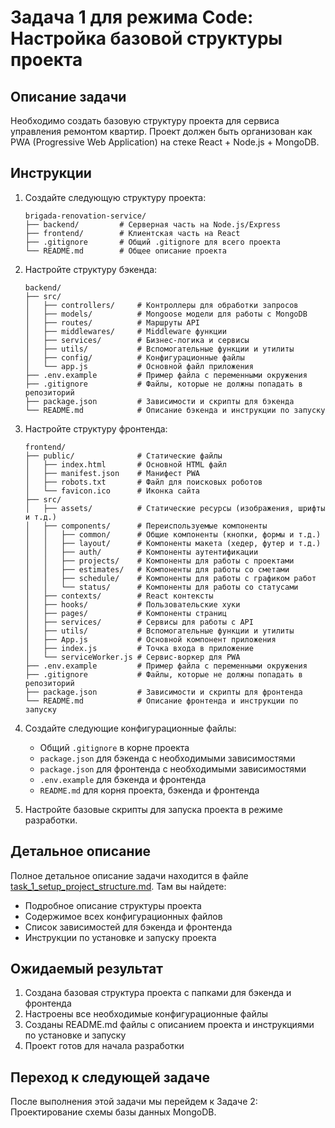 # Задача 1 для режима Code: Настройка базовой структуры проекта

## Описание задачи

Необходимо создать базовую структуру проекта для сервиса управления ремонтом квартир. Проект должен быть организован как PWA (Progressive Web Application) на стеке React + Node.js + MongoDB.

## Инструкции

1. Создайте следующую структуру проекта:
   ```
   brigada-renovation-service/
   ├── backend/         # Серверная часть на Node.js/Express
   ├── frontend/        # Клиентская часть на React
   ├── .gitignore       # Общий .gitignore для всего проекта
   └── README.md        # Общее описание проекта
   ```

2. Настройте структуру бэкенда:
   ```
   backend/
   ├── src/
   │   ├── controllers/     # Контроллеры для обработки запросов
   │   ├── models/          # Mongoose модели для работы с MongoDB
   │   ├── routes/          # Маршруты API
   │   ├── middlewares/     # Middleware функции
   │   ├── services/        # Бизнес-логика и сервисы
   │   ├── utils/           # Вспомогательные функции и утилиты
   │   ├── config/          # Конфигурационные файлы
   │   └── app.js           # Основной файл приложения
   ├── .env.example         # Пример файла с переменными окружения
   ├── .gitignore           # Файлы, которые не должны попадать в репозиторий
   ├── package.json         # Зависимости и скрипты для бэкенда
   └── README.md            # Описание бэкенда и инструкции по запуску
   ```

3. Настройте структуру фронтенда:
   ```
   frontend/
   ├── public/              # Статические файлы
   │   ├── index.html       # Основной HTML файл
   │   ├── manifest.json    # Манифест PWA
   │   ├── robots.txt       # Файл для поисковых роботов
   │   └── favicon.ico      # Иконка сайта
   ├── src/
   │   ├── assets/          # Статические ресурсы (изображения, шрифты и т.д.)
   │   ├── components/      # Переиспользуемые компоненты
   │   │   ├── common/      # Общие компоненты (кнопки, формы и т.д.)
   │   │   ├── layout/      # Компоненты макета (хедер, футер и т.д.)
   │   │   ├── auth/        # Компоненты аутентификации
   │   │   ├── projects/    # Компоненты для работы с проектами
   │   │   ├── estimates/   # Компоненты для работы со сметами
   │   │   ├── schedule/    # Компоненты для работы с графиком работ
   │   │   └── status/      # Компоненты для работы со статусами
   │   ├── contexts/        # React контексты
   │   ├── hooks/           # Пользовательские хуки
   │   ├── pages/           # Компоненты страниц
   │   ├── services/        # Сервисы для работы с API
   │   ├── utils/           # Вспомогательные функции и утилиты
   │   ├── App.js           # Основной компонент приложения
   │   ├── index.js         # Точка входа в приложение
   │   └── serviceWorker.js # Сервис-воркер для PWA
   ├── .env.example         # Пример файла с переменными окружения
   ├── .gitignore           # Файлы, которые не должны попадать в репозиторий
   ├── package.json         # Зависимости и скрипты для фронтенда
   └── README.md            # Описание фронтенда и инструкции по запуску
   ```

4. Создайте следующие конфигурационные файлы:

   - Общий `.gitignore` в корне проекта
   - `package.json` для бэкенда с необходимыми зависимостями
   - `package.json` для фронтенда с необходимыми зависимостями
   - `.env.example` для бэкенда и фронтенда
   - `README.md` для корня проекта, бэкенда и фронтенда

5. Настройте базовые скрипты для запуска проекта в режиме разработки.

## Детальное описание

Полное детальное описание задачи находится в файле [task_1_setup_project_structure.md](task_1_setup_project_structure.md). Там вы найдете:

- Подробное описание структуры проекта
- Содержимое всех конфигурационных файлов
- Список зависимостей для бэкенда и фронтенда
- Инструкции по установке и запуску проекта

## Ожидаемый результат

1. Создана базовая структура проекта с папками для бэкенда и фронтенда
2. Настроены все необходимые конфигурационные файлы
3. Созданы README.md файлы с описанием проекта и инструкциями по установке и запуску
4. Проект готов для начала разработки

## Переход к следующей задаче

После выполнения этой задачи мы перейдем к Задаче 2: Проектирование схемы базы данных MongoDB.